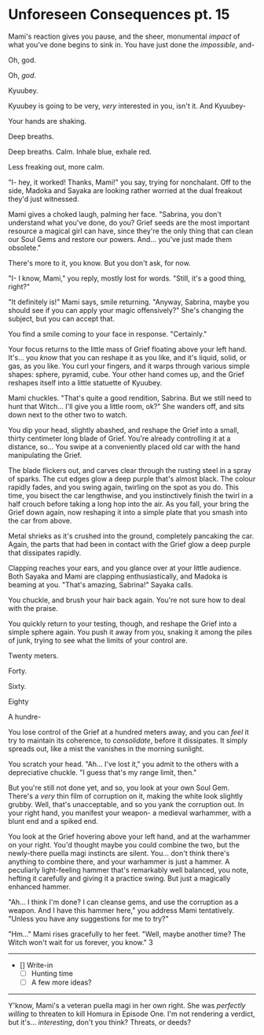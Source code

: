 # Unforeseen Consequences pt. 15

Mami's reaction gives you pause, and the sheer, monumental *impact* of what you've done begins to sink in. You have just done the *impossible*, and-

Oh, god.

Oh, *god*.

Kyuubey.

Kyuubey is going to be very, *very* interested in you, isn't it. And Kyuubey-

Your hands are shaking.

Deep breaths.

Deep breaths. Calm. Inhale blue, exhale red.

Less freaking out, more calm.

"I- hey, it worked! Thanks, Mami!" you say, trying for nonchalant. Off to the side, Madoka and Sayaka are looking rather worried at the dual freakout they'd just witnessed.

Mami gives a choked laugh, palming her face. "Sabrina, you don't understand what you've done, do you? Grief seeds are the most important resource a magical girl can have, since they're the only thing that can clean our Soul Gems and restore our powers. And... you've just made them obsolete."

There's more to it, you know. But you don't ask, for now.

"I- I know, Mami," you reply, mostly lost for words. "Still, it's a good thing, right?"

"It definitely is!" Mami says, smile returning. "Anyway, Sabrina, maybe you should see if you can apply your magic offensively?" She's changing the subject, but you can accept that.

You find a smile coming to your face in response. "Certainly."

Your focus returns to the little mass of Grief floating above your left hand. It's... you *know* that you can reshape it as you like, and it's liquid, solid, or gas, as you like. You curl your fingers, and it warps through various simple shapes: sphere, pyramid, cube. Your other hand comes up, and the Grief reshapes itself into a little statuette of Kyuubey.

Mami chuckles. "That's quite a good rendition, Sabrina. But we still need to hunt that Witch... I'll give you a little room, ok?" She wanders off, and sits down next to the other two to watch.

You dip your head, slightly abashed, and reshape the Grief into a small, thirty centimeter long blade of Grief. You're already controlling it at a distance, so... You swipe at a conveniently placed old car with the hand manipulating the Grief.

The blade flickers out, and carves clear through the rusting steel in a spray of sparks. The cut edges glow a deep purple that's almost black. The colour rapidly fades, and you swing again, twirling on the spot as you do. This time, you bisect the car lengthwise, and you instinctively finish the twirl in a half crouch before taking a long hop into the air. As you fall, your bring the Grief down again, now reshaping it into a simple plate that you smash into the car from above.

Metal shrieks as it's crushed into the ground, completely pancaking the car. Again, the parts that had been in contact with the Grief glow a deep purple that dissipates rapidly.

Clapping reaches your ears, and you glance over at your little audience. Both Sayaka and Mami are clapping enthusiastically, and Madoka is beaming at you. "That's amazing, Sabrina!" Sayaka calls.

You chuckle, and brush your hair back again. You're not sure how to deal with the praise.

You quickly return to your testing, though, and reshape the Grief into a simple sphere again. You push it away from you, snaking it among the piles of junk, trying to see what the limits of your control are.

Twenty meters.

Forty.

Sixty.

Eighty

A hundre-

You lose control of the Grief at a hundred meters away, and you can *feel* it try to maintain its coherence, to *consolidate*, before it dissipates. It simply spreads out, like a mist the vanishes in the morning sunlight.

You scratch your head. "Ah... I've lost it," you admit to the others with a depreciative chuckle. "I guess that's my range limit, then."

But you're still not done yet, and so, you look at your own Soul Gem. There's a *very* thin film of corruption on it, making the white look slightly grubby. Well, that's unacceptable, and so you yank the corruption out. In your right hand, you manifest your weapon- a medieval warhammer, with a blunt end and a spiked end.

You look at the Grief hovering above your left hand, and at the warhammer on your right. You'd thought maybe you could combine the two, but the newly-there puella magi instincts are silent. You... don't think there's anything to combine there, and your warhammer is just a hammer. A peculiarly light-feeling hammer that's remarkably well balanced, you note, hefting it carefully and giving it a practice swing. But just a magically enhanced hammer.

"Ah... I think I'm done? I can cleanse gems, and use the corruption as a weapon. And I have this hammer here," you address Mami tentatively. "Unless you have any suggestions for me to try?"

"Hm..." Mami rises gracefully to her feet. "Well, maybe another time? The Witch won't wait for us forever, you know."
3

---

- []  Write-in
  - [ ] Hunting time
  - [ ] A few more ideas?

---

Y'know, Mami's a veteran puella magi in her own right. She was *perfectly willing* to threaten to kill Homura in Episode One. I'm not rendering a verdict, but it's... *interesting*, don't you think? Threats, or deeds?
